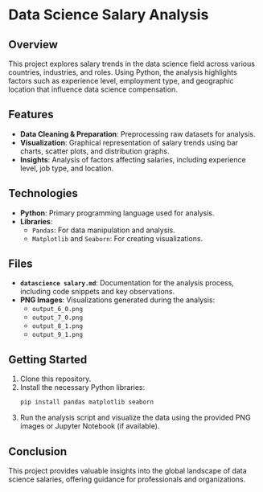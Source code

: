 # Data Science Salary Analysis  

## Overview  
This project explores salary trends in the data science field across various countries, industries, and roles. Using Python, the analysis highlights factors such as experience level, employment type, and geographic location that influence data science compensation.  

## Features  
- **Data Cleaning & Preparation**: Preprocessing raw datasets for analysis.  
- **Visualization**: Graphical representation of salary trends using bar charts, scatter plots, and distribution graphs.  
- **Insights**: Analysis of factors affecting salaries, including experience level, job type, and location.  

## Technologies  
- **Python**: Primary programming language used for analysis.  
- **Libraries**:  
  - `Pandas`: For data manipulation and analysis.  
  - `Matplotlib` and `Seaborn`: For creating visualizations.  

## Files  
- **`datascience salary.md`**: Documentation for the analysis process, including code snippets and key observations.  
- **PNG Images**: Visualizations generated during the analysis:  
  - `output_6_0.png`  
  - `output_7_0.png`  
  - `output_8_1.png`  
  - `output_9_1.png`  

## Getting Started  
1. Clone this repository.  
2. Install the necessary Python libraries:  
   ```bash  
   pip install pandas matplotlib seaborn  
   ```  
3. Run the analysis script and visualize the data using the provided PNG images or Jupyter Notebook (if available).  

## Conclusion  
This project provides valuable insights into the global landscape of data science salaries, offering guidance for professionals and organizations.  

